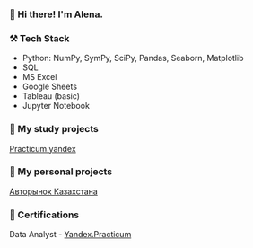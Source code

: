### 👋 Hi there! I'm Alena. 

### ⚒️ Tech Stack
- Python: NumPy, SymPy, SciPy, Pandas, Seaborn, Matplotlib
- SQL
- MS Excel
- Google Sheets
- Tableau (basic)
- Jupyter Notebook

### 📁 My study projects
[Practicum.yandex](https://github.com/alenatonn/Study_projects)

### 📁 My personal projects
[Авторынок Казахстана]()

### 📜 Certifications
Data Analyst - [Yandex.Practicum](https://disk.yandex.ru/i/FN4m99QfJ9B-7g)



<!--
**alenatonn/alenatonn** is a ✨ _special_ ✨ repository because its `README.md` (this file) appears on your GitHub profile.

Here are some ideas to get you started:

- 🔭 I’m currently working on ...
- 🌱 I’m currently learning ...
- 👯 I’m looking to collaborate on ...
- 🤔 I’m looking for help with ...
- 💬 Ask me about ...
- 📫 How to reach me: ...
- 😄 Pronouns: ...
- ⚡ Fun fact: ...
-->
